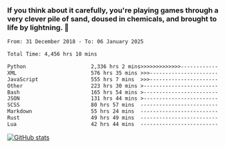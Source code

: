 ### If you think about it carefully, you're playing games through a very clever pile of sand, doused in chemicals, and brought to life by lightning.  👋


<!--START_SECTION:waka-->

```txt
From: 31 December 2018 - To: 06 January 2025

Total Time: 4,456 hrs 10 mins

Python                     2,336 hrs 2 mins>>>>>>>>>>>>>------------   52.43 %
XML                        576 hrs 35 mins >>>----------------------   12.94 %
JavaScript                 555 hrs 7 mins  >>>----------------------   12.46 %
Other                      223 hrs 30 mins >------------------------   05.02 %
Bash                       165 hrs 54 mins >------------------------   03.72 %
JSON                       131 hrs 44 mins >------------------------   02.96 %
SCSS                       80 hrs 57 mins  -------------------------   01.82 %
Markdown                   55 hrs 24 mins  -------------------------   01.24 %
Rust                       49 hrs 49 mins  -------------------------   01.12 %
Lua                        42 hrs 44 mins  -------------------------   00.96 %
```

<!--END_SECTION:waka-->

[![GitHub stats](https://github-readme-stats.vercel.app/api?username=XenophonLXH&show_icons=true&theme=dark)](https://github.com/anuraghazra/github-readme-stats)
